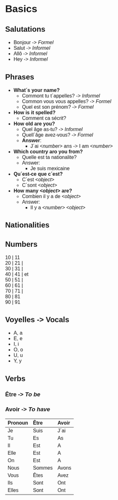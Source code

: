 <style>
@import url('https://fonts.googleapis.com/css2?family=Montserrat:wght@300;400&display=swap');

div {
    font-family: 'Montserrat', sans-serif;
    font-size: 16px;
    text-align: justify;
}
</style>
<div>

# Basics
## Salutations
* Bonjour -> *Formel*
* Salut -> *Informel*
* Allô -> *Informel*
* Hey -> *Informel*
## Phrases
* __What´s your name?__
  * Commont tu t´appelles? -> *Informel*
  * Common vous vous appelles? -> *Formel*
  * Quel est son prénom? -> *Formel*
* __How is it spelled?__
  * Comment ca sécrit?
* __How old are you?__
  * Quel âge as-tu? -> *Informel*
  * Quell´âge avez-vous? -> *Formel*
  * **Answer**:
      * J´ai <*number*> ans -> I am <*number*>
* __Which country aro you from?__
  * Quelle est ta nationalite?
  * Answer:
    * Je suis mexicaine
* __Qu´est-ce que c´est?__
  * C´est <*object*>
  * C´sont <*object*>
* __How many <*object*> are?__
  * Combien il y a de <*object*>
  * Answer:
    * Il y a <*number*> <*object*>
## Nationalities
## Numbers
10 | 11  
20 | 21 |  
30 | 31 |  
40 | 41 |  et  
50 | 51 |  
60 | 61 |  
70 | 71 |  
80 | 81  
90 | 91  
## Voyelles -> Vocals
* A, a
* E, e
* I, i
* O, o
* U, u
* Y, y
## Verbs
### Être -> *To be*
### Avoir -> *To have*
| Pronoun | Être   | Avoir |
| :------ | :----- | :---- |
| Je      | Suis   | J´ai  |
| Tu      | Es     | As    |
| Il      | Est    | A     |
| Elle    | Est    | A     |
| On      | Est    | A     |
| Nous    | Sommes | Avons |
| Vous    | Êtes   | Avez  |
| Ils     | Sont   | Ont   |
| Elles   | Sont   | Ont   |
</div>
